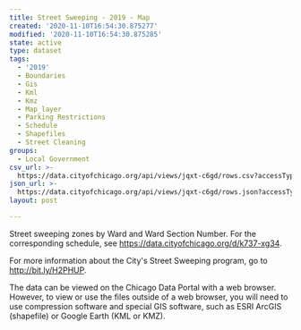 ```yaml
---
title: Street Sweeping - 2019 - Map
created: '2020-11-10T16:54:30.875277'
modified: '2020-11-10T16:54:30.875285'
state: active
type: dataset
tags:
  - '2019'
  - Boundaries
  - Gis
  - Kml
  - Kmz
  - Map_layer
  - Parking Restrictions
  - Schedule
  - Shapefiles
  - Street Cleaning
groups:
  - Local Government
csv_url: >-
  https://data.cityofchicago.org/api/views/jqxt-c6gd/rows.csv?accessType=DOWNLOAD
json_url: >-
  https://data.cityofchicago.org/api/views/jqxt-c6gd/rows.json?accessType=DOWNLOAD
layout: post

---
```

Street sweeping zones by Ward and Ward Section Number. For the corresponding schedule, see https://data.cityofchicago.org/d/k737-xg34.

For more information about the City's Street Sweeping program, go to http://bit.ly/H2PHUP.

The data can be viewed on the Chicago Data Portal with a web browser. However, to view or use the files outside of a web browser, you will need to use compression software and special GIS software, such as ESRI ArcGIS (shapefile) or Google Earth (KML or KMZ).
